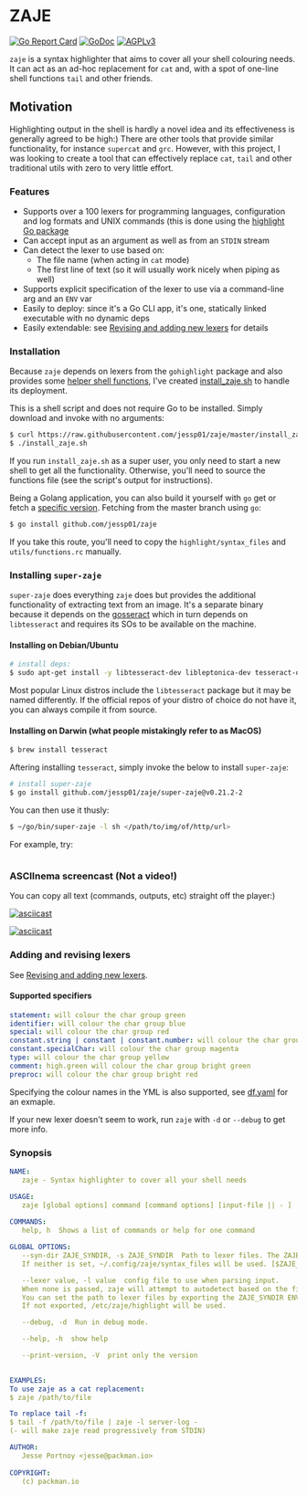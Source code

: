 # ZAJE

[![Go Report Card](https://goreportcard.com/badge/github.com/jessp01/zaje)](https://goreportcard.com/report/github.com/jessp01/zaje)
[![GoDoc](https://godoc.org/github.com/jessp01/zaje?status.svg)](http://godoc.org/github.com/jessp01/zaje)
[![AGPLv3](https://img.shields.io/badge/AGPLv3-blue.svg)](https://github.com/jessp01/zaje/blob/master/LICENSE)

`zaje` is a syntax highlighter that aims to cover all your shell colouring needs. It can act as an ad-hoc replacement for `cat` and, with a spot of one-line shell functions `tail` and other friends.

## Motivation

Highlighting output in the shell is hardly a novel idea and its effectiveness is generally agreed to be high:)
There are other tools that provide similar functionality, for instance `supercat` and `grc`. However, with this
project, I was looking to create a tool that can effectively replace `cat`, `tail` and other traditional utils with zero
to very little effort.

### Features

- Supports over a 100 lexers for programming languages, configuration and log formats and UNIX commands (this is done using the
  [highlight Go package](https://github.com/jessp01/gohighlight)
- Can accept input as an argument as well as from an `STDIN` stream
- Can detect the lexer to use based on:
    * The file name (when acting in `cat` mode)
    * The first line of text (so it will usually work nicely when piping as well)
- Supports explicit specification of the lexer to use via a command-line arg and an `ENV` var
- Easily to deploy: since it's a Go CLI app, it's one, statically linked executable with no dynamic deps
- Easily extendable: see [Revising and adding new lexers](https://github.com/jessp01/gohighlight#revising-and-adding-new-lexers) for details

### Installation

Because `zaje` depends on lexers from the `gohighlight` package and also provides some [helper shell
functions](./utils/functions.rc), I've created [install\_zaje.sh](./install_zaje.sh) to handle its deployment.

This is a shell script and does not require Go to be installed. Simply download and invoke with no arguments:

```sh
$ curl https://raw.githubusercontent.com/jessp01/zaje/master/install_zaje.sh > install_zaje.sh
$ ./install_zaje.sh
```

If you run `install_zaje.sh` as a super user, you only need to start a new shell to get all the functionality.
Otherwise, you'll need to source the functions file (see the script's output for instructions).

Being a Golang application, you can also build it yourself with `go` get or fetch a [specific version](https://github.com/jessp01/zaje/releases).
Fetching from the master branch using `go`:

```sh
$ go install github.com/jessp01/zaje
```

If you take this route, you'll need to copy the `highlight/syntax_files` and `utils/functions.rc` manually.

### Installing `super-zaje`

`super-zaje` does everything `zaje` does but provides the additional functionality of extracting text from an image. 
It's a separate binary because it depends on the [gosseract](https://github.com/otiai10/gosseract) which in turn
depends on `libtesseract` and requires its SOs to be available on the machine.

#### Installing on Debian/Ubuntu
```sh
# install deps:
$ sudo apt-get install -y libtesseract-dev libleptonica-dev tesseract-ocr-eng golang-go
```

Most popular Linux distros include the `libtesseract` package but it may be named differently. If the official repos of
your distro of choice do not have it, you can always compile it from source.

#### Installing on Darwin (what people mistakingly refer to as MacOS)
```sh
$ brew install tesseract
```

Aftering installing `tesseract`, simply invoke the below to install `super-zaje`:

```sh
# install super-zaje
$ go install github.com/jessp01/zaje/super-zaje@v0.21.2-2
```

You can then use it thusly:
```sh
$ ~/go/bin/super-zaje -l sh </path/to/img/of/http/url>
```

For example, try:
```sh
```

### ASCIInema screencast (Not a video!)

You can copy all text (commands, outputs, etc) straight off the player:)

[![asciicast](https://asciinema.org/a/597732.svg)](https://asciinema.org/a/597732)

[![asciicast](https://asciinema.org/a/ltEfcN9sILkUFHruwQLn6rDXm.svg)](https://asciinema.org/a/ltEfcN9sILkUFHruwQLn6rDXm)

### Adding and revising lexers

See [Revising and adding new lexers](https://github.com/jessp01/gohighlight#revising-and-adding-new-lexers).

#### Supported specifiers

```yml
statement: will colour the char group green
identifier: will colour the char group blue
special: will colour the char group red
constant.string | constant | constant.number: will colour the char group cyan
constant.specialChar: will colour the char group magenta
type: will colour the char group yellow
comment: high.green will colour the char group bright green
preproc: will colour the char group bright red

```
Specifying the colour names in the YML is also supported, see [df.yaml](https://github.com/jessp01/gohighlight/blob/master/syntax_files/df.yaml) for an exmaple.

If your new lexer doesn't seem to work, run `zaje` with `-d` or `--debug` to get more info.

### Synopsis

```yml
NAME:
   zaje - Syntax highlighter to cover all your shell needs

USAGE:
   zaje [global options] command [command options] [input-file || - ]
   
COMMANDS:
   help, h  Shows a list of commands or help for one command

GLOBAL OPTIONS:
   --syn-dir ZAJE_SYNDIR, -s ZAJE_SYNDIR  Path to lexer files. The ZAJE_SYNDIR ENV var is also honoured.
   If neither is set, ~/.config/zaje/syntax_files will be used. [$ZAJE_SYNDIR]

   --lexer value, -l value  config file to use when parsing input. 
   When none is passed, zaje will attempt to autodetect based on the file name or first line of input. 
   You can set the path to lexer files by exporting the ZAJE_SYNDIR ENV var. 
   If not exported, /etc/zaje/highlight will be used.

   --debug, -d  Run in debug mode.

   --help, -h  show help

   --print-version, -V  print only the version

   
EXAMPLES:
To use zaje as a cat replacement:
$ zaje /path/to/file

To replace tail -f:
$ tail -f /path/to/file | zaje -l server-log -
(- will make zaje read progressively from STDIN)

AUTHOR:
   Jesse Portnoy <jesse@packman.io>
   
COPYRIGHT:
   (c) packman.io

```
